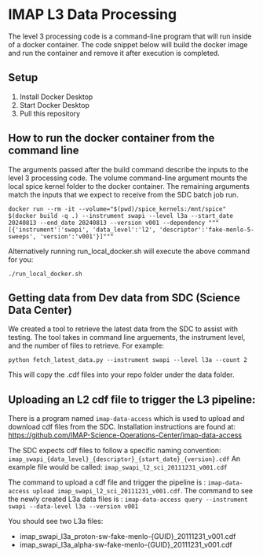 # IMAP L3 Data Processing
The level 3 processing code is a command-line program that will run inside of a docker container. 
The code snippet below will build the docker image and run the container and remove it after execution is completed.

## Setup
1. Install Docker Desktop
2. Start Docker Desktop
3. Pull this repository

## How to run the docker container from the command line
The arguments passed after the build command describe the inputs to the level 3 processing code.
The volume command-line argument mounts the local spice kernel folder to the docker container.
The remaining arguments match the inputs that we expect to receive from the SDC batch job run. 

`docker run --rm -it --volume="$(pwd)/spice_kernels:/mnt/spice" $(docker build -q .) --instrument swapi --level l3a --start_date 20240813 --end_date 20240813 --version v001 --dependency """[{'instrument':'swapi', 'data_level':'l2', 'descriptor':'fake-menlo-5-sweeps', 'version':'v001'}]"""`

Alternatively running run_local_docker.sh  will execute the above command for you:

`./run_local_docker.sh`

## Getting data from Dev data from SDC (Science Data Center)
We created a tool to retrieve the latest data from the SDC to assist with testing. The tool takes in command line arguements, the instrument level, and the number of files to retrieve. For example:

`python fetch_latest_data.py --instrument swapi --level l3a --count 2`

This will copy the .cdf files into your repo folder under the data folder. 


## Uploading an L2 cdf file to trigger the L3 pipeline:
There is a program named `imap-data-access` which is used to upload and download cdf files from the SDC. Installation instructions are found at: https://github.com/IMAP-Science-Operations-Center/imap-data-access

The SDC expects cdf files to follow a specific naming convention: `imap_swapi_{data_level}_{descriptor}_{start_date}_{version}.cdf`
An example file would be called: `imap_swapi_l2_sci_20111231_v001.cdf`

The command to upload a cdf file and trigger the pipeline is : `imap-data-access upload imap_swapi_l2_sci_20111231_v001.cdf`.
The command to see the newly created L3a data files is : `imap-data-access query --instrument swapi --data-level l3a --version v001`

You should see two L3a files:
* imap_swapi_l3a_proton-sw-fake-menlo-{GUID}_20111231_v001.cdf 
* imap_swapi_l3a_alpha-sw-fake-menlo-{GUID}_20111231_v001.cdf 
